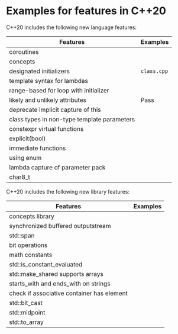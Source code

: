 # Examples for features in C++20

C++20 includes the following new language features:

| Features       | Examples |
| -------------- | ---- |
| coroutines |  |
| concepts |  |
| designated initializers | `class.cpp` |
| template syntax for lambdas |  |
| range-based for loop with initializer |  |
| likely and unlikely attributes | Pass |
| deprecate implicit capture of this |  |
| class types in non-type template parameters |  |
| constexpr virtual functions |  |
| explicit(bool) |  |
| immediate functions |  |
| using enum |  |
| lambda capture of parameter pack |  |
| char8_t |  |

C++20 includes the following new library features:

| Features       | Examples |
| -------------- | ---- |
| concepts library |  |
| synchronized buffered outputstream |  |
| std::span |  |
| bit operations |  |
| math constants |  |
| std::is_constant_evaluated |  |
| std::make_shared supports arrays |  |
| starts_with and ends_with on strings |  |
| check if associative container has element |  |
| std::bit_cast |  |
| std::midpoint |  |
| std::to_array |  |
